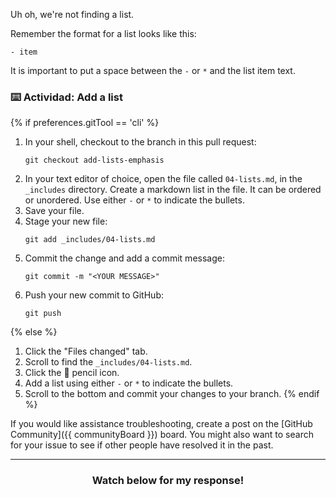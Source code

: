 Uh oh, we're not finding a list.

Remember the format for a list looks like this:

`- item`

It is important to put a space between the `-` or `*` and the list item text.

### :keyboard: Actividad: Add a list

{% if preferences.gitTool == 'cli' %}
1. In your shell, checkout to the branch in this pull request:
      ```shell
      git checkout add-lists-emphasis
      ```
1. In your text editor of choice, open the file called `04-lists.md`, in the `_includes` directory. Create a markdown list in the file. It can be ordered or unordered. Use either `-` or `*` to indicate the bullets.
1. Save your file.
1. Stage your new file:
      ```shell
      git add _includes/04-lists.md
      ```
1. Commit the change and add a commit message:
      ```shell
      git commit -m "<YOUR MESSAGE>"
      ```
1. Push your new commit to GitHub:
      ```shell
      git push
      ```
{% else %}
1. Click the "Files changed" tab.
1. Scroll to find the `_includes/04-lists.md`.
1. Click the :pencil: pencil icon.
1. Add a list using either `-` or `*` to indicate the bullets.
1. Scroll to the bottom and commit your changes to your branch.
{% endif %}

If you would like assistance troubleshooting, create a post on the [GitHub Community]({{ communityBoard }}) board. You might also want to search for your issue to see if other people have resolved it in the past.

<hr>
<h3 align="center">Watch below for my response!</h3>
